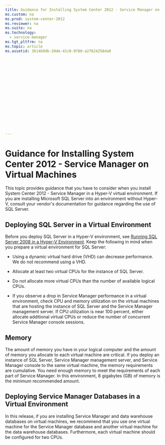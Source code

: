```yaml
---
title: Guidance for Installing System Center 2012 - Service Manager on Virtual Machines
ms.custom: na
ms.prod: system-center-2012
ms.reviewer: na
ms.suite: na
ms.technology: 
  - service-manager
ms.tgt_pltfrm: na
ms.topic: article
ms.assetid: 3614b9db-20de-41c0-9780-a27624258da0
 

















---
```

# Guidance for Installing System Center 2012 - Service Manager on Virtual Machines
This topic provides guidance that you have to consider when you install System Center 2012 - Service Manager in a Hyper\-V virtual environment. If you are installing Microsoft SQL&nbsp;Server into an environment without Hyper\-V, consult your vendor's documentation for guidance regarding the use of SQL&nbsp;Server.  
  
## Deploying SQL&nbsp;Server in a Virtual Environment  
 Before you deploy SQL&nbsp;Server in a Hyper\-V environment, see [Running SQL Server&nbsp;2008 in a Hyper\-V Environment](http://go.microsoft.com/fwlink/p/?LinkID=144622). Keep the following in mind when you prepare a virtual environment for SQL&nbsp;Server:  
  
-   Using a dynamic virtual hard drive \(VHD\) can decrease performance. We do not recommend using a VHD.  
  
-   Allocate at least two virtual CPUs for the instance of SQL Server.  
  
-   Do not allocate more virtual CPUs than the number of available logical CPUs.  
  
-   If you observe a drop in Service Manager performance in a virtual environment, check CPU and memory utilization on the virtual machines that are hosting the instance of SQL&nbsp;Server and the Service Manager management server. If CPU utilization is near 100&nbsp;percent, either allocate additional virtual CPUs or reduce the number of concurrent Service Manager console sessions.  
  
## Memory  
 The amount of memory you have in your logical computer and the amount of memory you allocate to each virtual machine are critical. If you deploy an instance of SQL&nbsp;Server, Service Manager management server, and Service Manager console to the same virtual machine, the memory requirements are cumulative. You need enough memory to meet the requirements of each part of Service Manager. In this environment, 8&nbsp;gigabytes \(GB\) of memory is the minimum recommended amount.  
  
## Deploying Service Manager Databases in a Virtual Environment  
 In this release, if you are installing Service Manager and data warehouse databases on virtual machines, we recommend that you use one virtual machine for the Service Manager database and another virtual machine for the data warehouse databases. Furthermore, each virtual machine should be configured for two CPUs.
